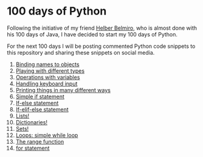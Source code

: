 # 100 days of Python

Following the initiative of my friend [Helber Belmiro](https://www.linkedin.com/in/helber-belmiro-b5286021/), who is almost done with his 100 days of Java, I have decided to start my 100 days of Python.

For the next 100 days I will be posting commented Python code snippets to this repository and sharing these snippets on social media.

 1. [Binding names to objects](day1.py)
 2. [Playing with different types](day2.py)
 3. [Operations with variables](day3.py)
 4. [Handling keyboard input](day4.py)
 5. [Printing things in many different ways](day5.py)
 6. [Simple if statement](day6.py)
 7. [If-else statement](day7.py)
 8. [If-elif-else statement](day8.py)
 9. [Lists!](day9.py)
 10. [Dictionaries!](day10.py)
 11. [Sets!](day11.py)
 12. [Loops: simple while loop](day12.py)
 13. [The range function](day13.py)
 14. [for statement](day14.py)
